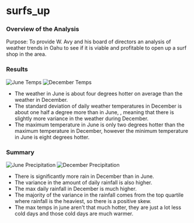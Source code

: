 # surfs_up
### Overview of the Analysis
Purpose: To provide W. Avy and his board of directors an analysis of weather trends in Oahu to see if it is viable and profitable to open up a surf shop in the area.

### Results
![June Temps](https://user-images.githubusercontent.com/92996865/154780961-61c2910f-ef1e-43a0-9fb0-b8903d791993.png)
![December Temps](https://user-images.githubusercontent.com/92996865/154780962-65e32cb3-32ba-426e-885e-55f5d3f8b165.png)
- The weather in June is about four degrees hotter on average than the weather in December.
- The standard deviation of daily weather temperatures in December is about one half a degree more than in June, , meaning that there is slightly more variance in the weather during December.
- The maximum temperature in June is only two degrees hotter than the maximum temperature in December, however the minimum temperature in June is eight degrees hotter.
### Summary
![June Precipitation](https://user-images.githubusercontent.com/92996865/154781883-6e0796dd-058e-4dd8-a528-208afda0ff00.png)
![December Precipitation](https://user-images.githubusercontent.com/92996865/154781891-e582642b-7d21-4578-b1ed-e9c4b2f9cbe7.png)
- There is significantly more rain in December than in June. 
- The variance in the amount of daily rainfall is also higher.
- The max daily rainfall in December is much higher.
- The majority of the variance in the rainfall comes from the top quartile where rainfall is the heaviest, so there is a positive skew.
- The max temps in june aren't that much hotter, they are just a lot less cold days and those cold days are much warmer.
